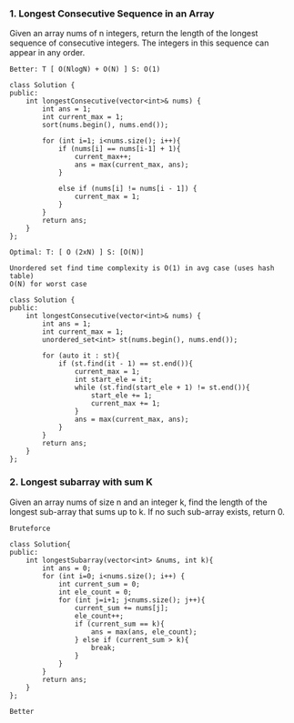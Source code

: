 ### 1. Longest Consecutive Sequence in an Array
Given an array nums of n integers, return the length of the longest sequence of consecutive integers. The integers in this sequence can appear in any order.

```
Better: T [ O(NlogN) + O(N) ] S: O(1)
```

```
class Solution {
public:
    int longestConsecutive(vector<int>& nums) {
        int ans = 1;
        int current_max = 1;
        sort(nums.begin(), nums.end());

        for (int i=1; i<nums.size(); i++){
            if (nums[i] == nums[i-1] + 1){
                current_max++;
                ans = max(current_max, ans);
            } 
            
            else if (nums[i] != nums[i - 1]) {
                current_max = 1;
            }
        }
        return ans;
    }
};
```

```
Optimal: T: [ O (2xN) ] S: [O(N)]

Unordered set find time complexity is O(1) in avg case (uses hash table)
O(N) for worst case
```

```
class Solution {
public:
    int longestConsecutive(vector<int>& nums) {
        int ans = 1;
        int current_max = 1;
        unordered_set<int> st(nums.begin(), nums.end());

        for (auto it : st){
            if (st.find(it - 1) == st.end()){
                current_max = 1;
                int start_ele = it;
                while (st.find(start_ele + 1) != st.end()){
                    start_ele += 1;
                    current_max += 1;
                }
                ans = max(current_max, ans);
            }
        }
        return ans;
    }
};
```

### 2. Longest subarray with sum K
Given an array nums of size n and an integer k, find the length of the longest sub-array that sums up to k. If no such sub-array exists, return 0.

```
Bruteforce
```

```
class Solution{
public:
    int longestSubarray(vector<int> &nums, int k){
        int ans = 0;
        for (int i=0; i<nums.size(); i++) {
            int current_sum = 0;
            int ele_count = 0;
            for (int j=i+1; j<nums.size(); j++){
                current_sum += nums[j];
                ele_count++;
                if (current_sum == k){
                    ans = max(ans, ele_count);
                } else if (current_sum > k){
                    break;
                }
            }
        }
        return ans;
    }
};
```

```
Better
```

```
